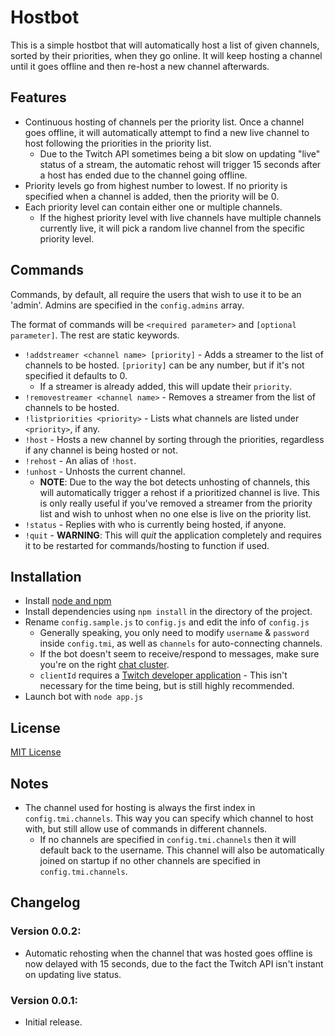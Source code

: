 # Hostbot
This is a simple hostbot that will automatically host a list of given channels, sorted by their priorities, when they go online. It will keep hosting a channel until it goes offline and then re-host a new channel afterwards.

## Features
- Continuous hosting of channels per the priority list. Once a channel goes offline, it will automatically attempt to find a new live channel to host following the priorities in the priority list.
    - Due to the Twitch API sometimes being a bit slow on updating "live" status of a stream, the automatic rehost will trigger 15 seconds after a host has ended due to the channel going offline.
- Priority levels go from highest number to lowest. If no priority is specified when a channel is added, then the priority will be 0.
- Each priority level can contain either one or multiple channels.
    - If the highest priority level with live channels have multiple channels currently live, it will pick a random live channel from the specific priority level.

## Commands
Commands, by default, all require the users that wish to use it to be an 'admin'. Admins are specified in the `config.admins` array.

The format of commands will be `<required parameter>` and `[optional parameter]`. The rest are static keywords.

- `!addstreamer <channel name> [priority]` - Adds a streamer to the list of channels to be hosted. `[priority]` can be any number, but if it's not specified it defaults to 0.
    - If a streamer is already added, this will update their `priority`.
- `!removestreamer <channel name>` - Removes a streamer from the list of channels to be hosted.
- `!listpriorities <priority>` - Lists what channels are listed under `<priority>`, if any.
- `!host` - Hosts a new channel by sorting through the priorities, regardless if any channel is being hosted or not.
- `!rehost` - An alias of `!host`.
- `!unhost` - Unhosts the current channel.
    - **NOTE**: Due to the way the bot detects unhosting of channels, this will automatically trigger a rehost if a prioritized channel is live. This is only really useful if you've removed a streamer from the priority list and wish to unhost when no one else is live on the priority list.
- `!status` - Replies with who is currently being hosted, if anyone.
- `!quit` - **WARNING**: This will *quit* the application completely and requires it to be restarted for commands/hosting to function if used.

## Installation
- Install [node and npm](https://nodejs.org/)
- Install dependencies using `npm install` in the directory of the project.
- Rename `config.sample.js` to `config.js` and edit the info of `config.js`
    - Generally speaking, you only need to modify `username` & `password` inside `config.tmi`, as well as `channels` for auto-connecting channels.
    - If the bot doesn't seem to receive/respond to messages, make sure you're on the right [chat cluster](https://discuss.dev.twitch.tv/t/psa-chat-servers-are-going-to-migrate-to-aws-ec2-servers/4877/107).
    - `clientId` requires a [Twitch developer application](https://secure.twitch.tv/settings/connections) - This isn't necessary for the time being, but is still highly recommended.
- Launch bot with `node app.js`

## License
[MIT License](LICENSE)

## Notes
- The channel used for hosting is always the first index in `config.tmi.channels`. This way you can specify which channel to host with, but still allow use of commands in different channels.
    - If no channels are specified in `config.tmi.channels` then it will default back to the username. This channel will also be automatically joined on startup if no other channels are specified in `config.tmi.channels`.

## Changelog
### Version 0.0.2:
- Automatic rehosting when the channel that was hosted goes offline is now delayed with 15 seconds, due to the fact the Twitch API isn't instant on updating live status.
### Version 0.0.1:
- Initial release.
